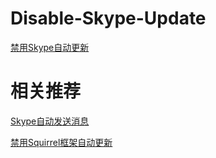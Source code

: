 # Disable-Skype-Update
[禁用Skype自动更新](https://dev-coco.github.io/blog/Disable-Skype-Update.html)

# 相关推荐
[Skype自动发送消息](https://dev-coco.github.io/blog/Skype-Schedule-Messages.html)

[禁用Squirrel框架自动更新](https://dev-coco.github.io/blog/Disable-Squirrel-Update.html)
